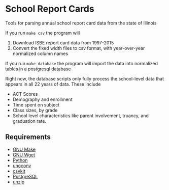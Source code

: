 School Report Cards
===================

Tools for parsing annual school report card data from the state of Illinois

If you run `make csv` the program will

1. Download ISBE report card data from 1997-2015
2. Convert the fixed width files to csv format, with year-over-year normalized column names

If you run `make database` the program will import the data into
normalized tables in a postgresql database

Right now, the database scripts only fully process the school-level
data that appears in all 22 years of data. These include

* ACT Scores
* Demography and enrollment
* Time spent on subject
* Class sizes, by grade
* School level characteristics like parent involvement, truancy, and graduation rate.


## Requirements
* [GNU Make](https://www.gnu.org/software/make/)
* [GNU Wget](https://www.gnu.org/software/wget/)
* [Python](https://www.python.org/downloads/)
* [unoconv](http://dag.wiee.rs/home-made/unoconv/)
* [csvkit](https://csvkit.readthedocs.org/en/0.9.1/install.html)
* [PostgreSQL](http://www.postgresql.org/)
* [unzip](http://www.info-zip.org/)


